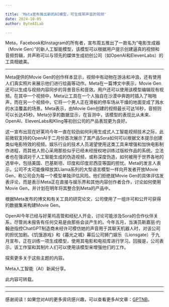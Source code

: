 ```yaml
---

title: 'Meta宣布推出新的AI模型，可生成带声音的视频'
date: 2024-10-05
author: ByteAILab

---
```


Meta，Facebook和Instagram的所有者，宣布周五推出了一款名为“电影生成器（Movie Gen）”的新人工智能模型，该模型可以根据用户提示创建逼真的视频和音频剪辑，并声称可以与领先的媒体生成初创公司（如OpenAI和ElevenLabs）的工具相媲美。

---
Meta提供的Movie Gen的创作样本显示，视频中有动物在游泳和冲浪，还有使用人们真实照片来展示他们进行绘画等动作。Meta在一篇博文中表示，Movie Gen还可以生成与视频内容同步的背景音乐和音效。用户还可以使用该模型编辑现有视频。在其中一个视频中，Meta让工具在一个人独自在沙漠中奔跑时插入了啪啪声，而在另一个视频中，它将一个男人正在滑板的停车场从干燥的地面变成了溅水的水洼覆盖的场景。Meta表示，由Movie Gen创建的视频最长可达16秒，音频则可以长达45秒。Meta分享的数据显示，在盲测中，该模型的表现比从未来、OpenAI、ElevenLabs和Kling等初创公司的产品表现更为良好。

这一宣布出现在好莱坞今年一直在较劲如何利用生成式人工智能视频技术之际，此前微软支持的OpenAI于二月份首次展示了其产品Sora如何可以根据文本提示创建类似电影特效的视频。娱乐行业的技术人员渴望使用这类工具来增强和加快电影制作进程，而其他人担心采用那些似乎已经未经授权地训练过版权作品的系统。立法者也在强调对于人工智能生成的伪造视频，或称深度伪造，如何被用于世界各地的选举中，包括美国、巴基斯坦、印度和印度尼西亚等国的担忧。Meta的发言人表示，公司不太可能像释放其Llama系列的大型语言模型一样向开发者开放Movie Gen，称公司会为每一个模型单独评估风险。他们拒绝就Movie Gen的具体评估发表评论，而是表示Meta正在直接与娱乐界和其他内容创作者合作，讨论如何使用Movie Gen，并计划在明年将其整合到Meta的产品中。

根据Meta发布的博文和有关工具的研究论文，公司使用了一组许可和公开可获得的数据集来构建Movie Gen。

OpenAI今年已经与好莱坞高管和经纪人开会，讨论可能涉及Sora的合作伙伴关系，尽管尚未报告有任何交易是由那些会谈产生的。今年五月，当演员斯嘉丽·约翰逊指控ChatGPT制造商未经许可模仿她的声音用于其聊天机器人时，对该公司的担忧加剧。《饥饿游戏》和《暮光之城》幕后公司狮门娱乐（Lionsgate）于九月宣布，正在训练一项生成模型，使用其电影和电视库进行学习。回报是，公司表示，该工作室和其制片人们可以使用该模型来增强他们的工作。

探索更多关于这些主题的内容。

Meta人工智能（AI）新闻分享。

此内容可转载。

---
---
感谢阅读！如果您对AI的更多资讯感兴趣，可以查看更多AI文章：[GPTNB](https://gptnb.com)。